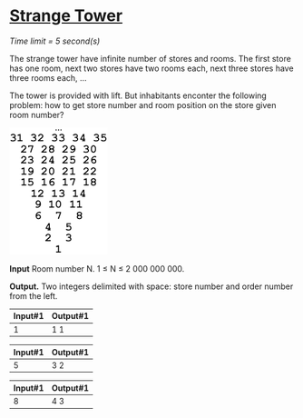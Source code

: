 # [Strange Tower](http://acm.mipt.ru/judge/problems.pl?problem=051&lang=en)

_Time limit = 5 second(s)_

The strange tower have infinite number of stores and rooms. The first store has one room, next two stores have two rooms each, next three stores have three rooms each, ...

The tower is provided with lift. But inhabitants enconter the following problem: how to get store number and room position on the store given room number?

![Tower](tower.gif)


**Input** Room number N. 1 ≤ N ≤ 2 000 000 000.

**Output.** Two integers delimited with space: store number and order number from the left.


| Input#1  | Output#1 |
|----------|----------|
| 1        | 1 1      |


| Input#1  | Output#1 |
|----------|----------|
| 5        | 3 2      |

| Input#1  | Output#1 |
|----------|----------|
| 8        | 4 3      |



